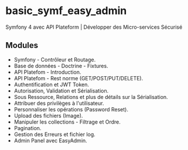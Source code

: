 # basic_symf_easy_admin
Symfony 4 avec API Plateform | Développer des Micro-services Sécurisé 

## Modules
- Symfony - Contrôleur et Routage.
- Base de données - Doctrine - Fixtures.
- API Platefom - Introduction.
- API Platefom - Rest norme (GET/POST/PUT/DELETE).
- Authentification et JWT Token.
- Autorisation, Validation et Sérialisation.
- Sous Ressource, Relations et plus de détails sur la Sérialisation.
- Attribuer des privilèges à l'utilisateur.
- Personnaliser les opérations (Password Reset).
- Upload des fichiers (Image).
- Manipuler les collections - Filtrage et Ordre.
- Pagination.
- Gestion des Erreurs et fichier log.
- Admin Panel avec EasyAdmin.
